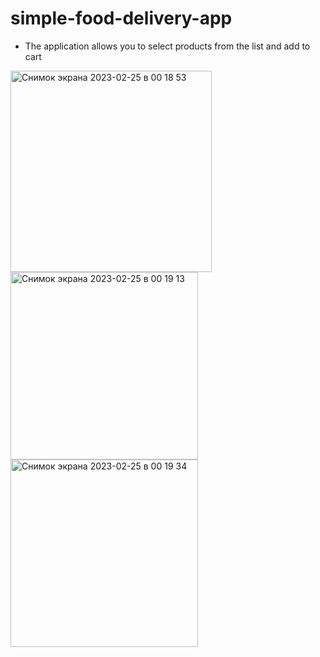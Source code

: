 # simple-food-delivery-app
+ The application allows you to select products from the list and add to cart

<img width="322" alt="Снимок экрана 2023-02-25 в 00 18 53" src="https://user-images.githubusercontent.com/79561448/221258799-9b7a44e5-efdd-47b8-bcb6-ca49f1863fcd.png"><img width="300" alt="Снимок экрана 2023-02-25 в 00 19 13" src="https://user-images.githubusercontent.com/79561448/221258844-5bead7f2-2fc0-453a-9aad-a13d845dd0a8.png"><img width="300" alt="Снимок экрана 2023-02-25 в 00 19 34" src="https://user-images.githubusercontent.com/79561448/221258848-d4c08803-16a8-44b0-bbbd-9edec587726e.png">
